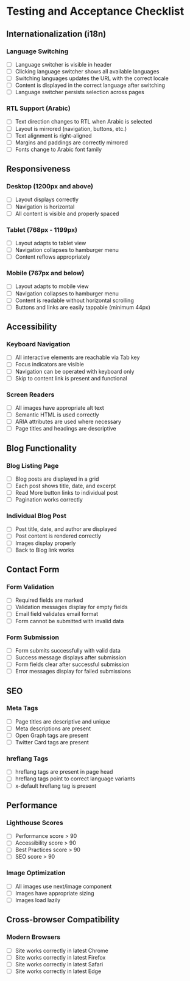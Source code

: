 # Testing and Acceptance Checklist

## Internationalization (i18n)

### Language Switching
- [ ] Language switcher is visible in header
- [ ] Clicking language switcher shows all available languages
- [ ] Switching languages updates the URL with the correct locale
- [ ] Content is displayed in the correct language after switching
- [ ] Language switcher persists selection across pages

### RTL Support (Arabic)
- [ ] Text direction changes to RTL when Arabic is selected
- [ ] Layout is mirrored (navigation, buttons, etc.)
- [ ] Text alignment is right-aligned
- [ ] Margins and paddings are correctly mirrored
- [ ] Fonts change to Arabic font family

## Responsiveness

### Desktop (1200px and above)
- [ ] Layout displays correctly
- [ ] Navigation is horizontal
- [ ] All content is visible and properly spaced

### Tablet (768px - 1199px)
- [ ] Layout adapts to tablet view
- [ ] Navigation collapses to hamburger menu
- [ ] Content reflows appropriately

### Mobile (767px and below)
- [ ] Layout adapts to mobile view
- [ ] Navigation collapses to hamburger menu
- [ ] Content is readable without horizontal scrolling
- [ ] Buttons and links are easily tappable (minimum 44px)

## Accessibility

### Keyboard Navigation
- [ ] All interactive elements are reachable via Tab key
- [ ] Focus indicators are visible
- [ ] Navigation can be operated with keyboard only
- [ ] Skip to content link is present and functional

### Screen Readers
- [ ] All images have appropriate alt text
- [ ] Semantic HTML is used correctly
- [ ] ARIA attributes are used where necessary
- [ ] Page titles and headings are descriptive

## Blog Functionality

### Blog Listing Page
- [ ] Blog posts are displayed in a grid
- [ ] Each post shows title, date, and excerpt
- [ ] Read More button links to individual post
- [ ] Pagination works correctly

### Individual Blog Post
- [ ] Post title, date, and author are displayed
- [ ] Post content is rendered correctly
- [ ] Images display properly
- [ ] Back to Blog link works

## Contact Form

### Form Validation
- [ ] Required fields are marked
- [ ] Validation messages display for empty fields
- [ ] Email field validates email format
- [ ] Form cannot be submitted with invalid data

### Form Submission
- [ ] Form submits successfully with valid data
- [ ] Success message displays after submission
- [ ] Form fields clear after successful submission
- [ ] Error messages display for failed submissions

## SEO

### Meta Tags
- [ ] Page titles are descriptive and unique
- [ ] Meta descriptions are present
- [ ] Open Graph tags are present
- [ ] Twitter Card tags are present

### hreflang Tags
- [ ] hreflang tags are present in page head
- [ ] hreflang tags point to correct language variants
- [ ] x-default hreflang tag is present

## Performance

### Lighthouse Scores
- [ ] Performance score > 90
- [ ] Accessibility score > 90
- [ ] Best Practices score > 90
- [ ] SEO score > 90

### Image Optimization
- [ ] All images use next/image component
- [ ] Images have appropriate sizing
- [ ] Images load lazily

## Cross-browser Compatibility

### Modern Browsers
- [ ] Site works correctly in latest Chrome
- [ ] Site works correctly in latest Firefox
- [ ] Site works correctly in latest Safari
- [ ] Site works correctly in latest Edge